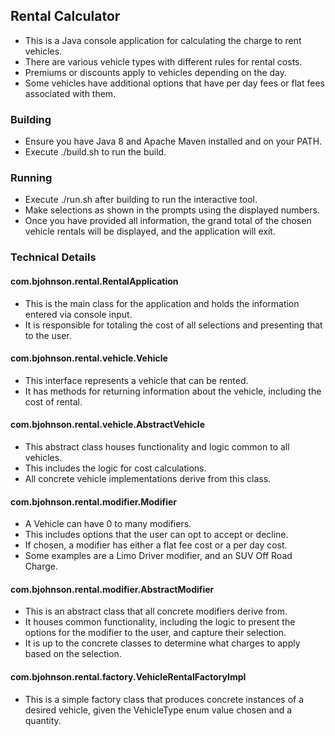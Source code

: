 ## Rental Calculator
- This is a Java console application for calculating the charge to rent vehicles.
- There are various vehicle types with different rules for rental costs.
- Premiums or discounts apply to vehicles depending on the day.
- Some vehicles have additional options that have per day fees or flat fees associated with them.

### Building
- Ensure you have Java 8 and Apache Maven installed and on your PATH.
- Execute ./build.sh to run the build.

### Running
- Execute ./run.sh after building to run the interactive tool.
- Make selections as shown in the prompts using the displayed numbers.
- Once you have provided all information, the grand total of the chosen vehicle rentals will be displayed, and
    the application will exit.
    
### Technical Details

#### com.bjohnson.rental.RentalApplication
- This is the main class for the application and holds the information entered via console input.
- It is responsible for totaling the cost of all selections and presenting that to the user.

#### com.bjohnson.rental.vehicle.Vehicle
- This interface represents a vehicle that can be rented.
- It has methods for returning information about the vehicle, including the cost of rental.

#### com.bjohnson.rental.vehicle.AbstractVehicle
- This abstract class houses functionality and logic common to all vehicles.
- This includes the logic for cost calculations.
- All concrete vehicle implementations derive from this class.

#### com.bjohnson.rental.modifier.Modifier
- A Vehicle can have 0 to many modifiers.
- This includes options that the user can opt to accept or decline.
- If chosen, a modifier has either a flat fee cost or a per day cost.
- Some examples are a Limo Driver modifier, and an SUV Off Road Charge.

#### com.bjohnson.rental.modifier.AbstractModifier
- This is an abstract class that all concrete modifiers derive from.
- It houses common functionality, including the logic to present the options
    for the modifier to the user, and capture their selection.
- It is up to the concrete classes to determine what charges to apply based on the selection.

#### com.bjohnson.rental.factory.VehicleRentalFactoryImpl
- This is a simple factory class that produces concrete instances of a desired vehicle,
    given the VehicleType enum value chosen and a quantity.   